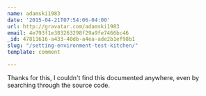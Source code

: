 ```yaml
---
name: adamski1983
date: '2015-04-21T07:54:06-04:00'
url: http://gravatar.com/adamski1983
email: 4e793f1e383263298f29a9fe7466bc46
_id: 47811616-a433-40db-a4ea-ade2b1ef98b1
slug: "/setting-environment-test-kitchen/"
template: comment

---
```


Thanks for this, I couldn't find this documented anywhere, even by searching through the source code.
